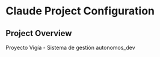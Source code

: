 # Claude Project Configuration

## Project Overview
Proyecto Vigía - Sistema de gestión autonomos_dev